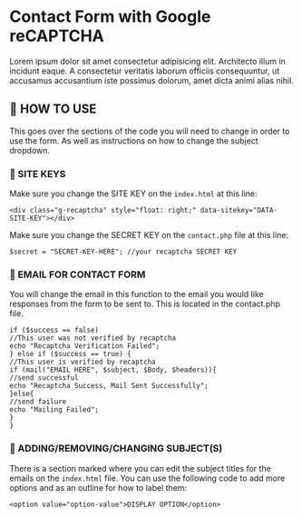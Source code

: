 
# Contact Form with Google reCAPTCHA

Lorem ipsum dolor sit amet consectetur adipisicing elit. Architecto illum in incidunt eaque. A consectetur veritatis laborum officiis consequuntur, ut accusamus accusantium iste possimus dolorum, amet dicta animi alias nihil.

## 📝 HOW TO USE

This goes over the sections of the code you will need to change in order to use the form. As well as instructions on how to change the subject dropdown.

### 🔑 SITE KEYS 

Make sure you change the SITE KEY on the `index.html` at this line:

`<div class="g-recaptcha" style="float: right;" data-sitekey="DATA-SITE-KEY"></div>`

Make sure you change the SECRET KEY on the `contact.php` file at this line:

`$secret = "SECRET-KEY-HERE"; //your recaptcha SECRET KEY`

### 📧 EMAIL FOR CONTACT FORM

You will change the email in this function to the email you would like responses from the form to be sent to. This is located in the contact.php file.

    if ($success == false) 
    //This user was not verified by recaptcha
    echo "Recaptcha Verification Failed";
    } else if ($success == true) {
    //This user is verified by recaptcha
    if (mail("EMAIL HERE", $subject, $Body, $headers)){
    //send successful
    echo "Recaptcha Success, Mail Sent Successfully";
    }else{
    //send failure
    echo "Mailing Failed";
    }
    }

### 🔁 ADDING/REMOVING/CHANGING SUBJECT(S)

There is a section marked where you can edit the subject titles for the emails on the `index.html` file. You can use the following code to add more options and as an outline for how to label them:

`<option value="option-value">DISPLAY OPTION</option>`
